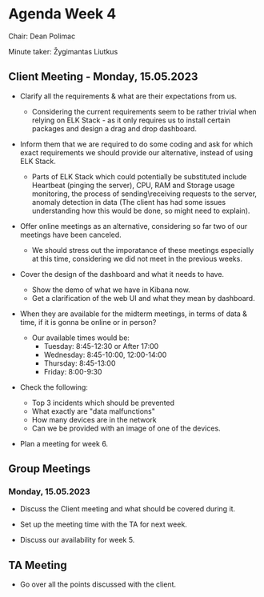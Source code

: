 # Agenda Week 4
Chair: Dean Polimac

Minute taker: Žygimantas Liutkus

## Client Meeting - Monday, 15.05.2023

- Clarify all the requirements & what are their expectations from us.
    - Considering the current requirements seem to be rather trivial when relying on ELK Stack - as it only requires us to install certain packages and design a drag and drop dashboard.

- Inform them that we are required to do some coding and ask for which exact requirements we should provide our alternative, instead of using ELK Stack.
    - Parts of ELK Stack which could potentially be substituted include Heartbeat (pinging the server), CPU, RAM and Storage usage monitoring, the process of sending\receiving requests to the server, anomaly detection in data (The client has had some issues understanding how this would be done, so might need to explain).

- Offer online meetings as an alternative, considering so far two of our meetings have been canceled.
    - We should stress out the imporatance of these meetings especially at this time, considering we did not meet in the previous weeks.

- Cover the design of the dashboard and what it needs to have.
    - Show the demo of what we have in Kibana now.
    - Get a clarification of the web UI and what they mean by dashboard.

- When they are available for the midterm meetings, in terms of data & time, if it is gonna be online or in person?
    - Our available times would be:
        - Tuesday: 8:45-12:30 or After 17:00
        - Wednesday: 8:45-10:00, 12:00-14:00
        - Thursday: 8:45-13:00
        - Friday: 8:00-9:30

- Check the following:
    - Top 3 incidents which should be prevented
    - What exactly are "data malfunctions"
    - How many devices are in the network
    - Can we be provided with an image of one of the devices.

- Plan a meeting for week 6.

## Group Meetings

### Monday, 15.05.2023

- Discuss the Client meeting and what should be covered during it.

- Set up the meeting time with the TA for next week.

- Discuss our availability for week 5.

## TA Meeting

- Go over all the points discussed with the client.

